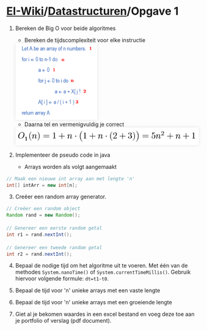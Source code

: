 # [EI-Wiki](..)/[Datastructuren](Home)/Opgave 1
1. Bereken de Big O voor beide algoritmes
    * Bereken de tijdscomplexiteit voor elke instructie

    <img height="200px" src="media/opgave1/numalgo.png" style="box-shadow: 0 0 10px rgba(0,0,0,0.1);">

    * Daarna tel en vermenigvuldig je correct

    <img width="500px" src="media/opgave1/funcalgo.png" style="box-shadow: 0 0 10px rgba(0,0,0,0.1);">

2. Implementeer de pseudo code in java
    * Arrays worden als volgt aangemaakt

```java
// Maak een nieuwe int array aan met lengte 'n'
int[] intArr = new int[n];
```
3. Creëer een random array generator.

```java
// Creëer een random object
Random rand = new Random();

// Genereer een eerste random getal
int r1 = rand.nextInt();

// Genereer een tweede random getal
int r2 = rand.nextInt();
```

4. Bepaal de nodige tijd om het algoritme uit te voeren. Met één van de methodes `System.nanoTime()` of `System.currentTimeMillis()`. Gebruik hiervoor volgende formule: `dt=t1-t0`.

5. Bepaal de tijd voor 'n' unieke arrays met een vaste lengte
6. Bepaal de tijd voor 'n' unieke arrays met een groeiende lengte
7. Giet al je bekomen waardes in een excel bestand en voeg deze toe aan je portfolio of verslag (pdf document).
